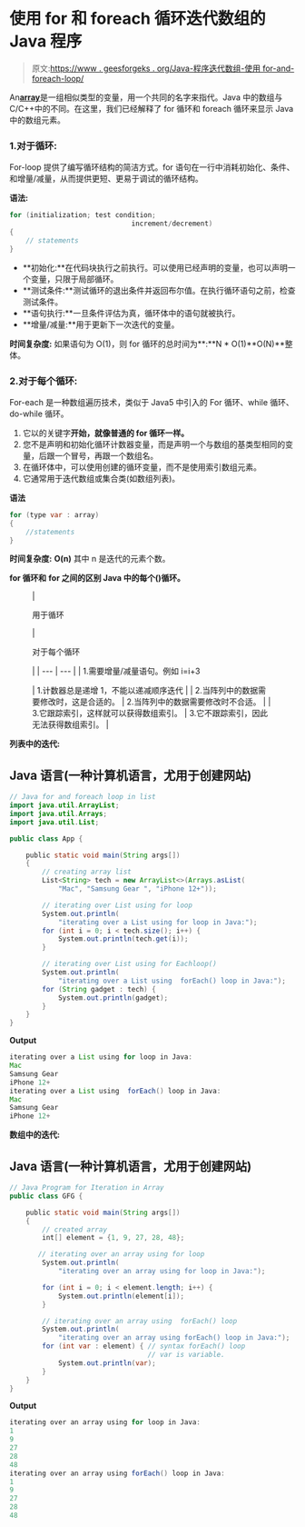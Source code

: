 # 使用 for 和 foreach 循环迭代数组的 Java 程序

> 原文:[https://www . geesforgeks . org/Java-程序迭代数组-使用 for-and-foreach-loop/](https://www.geeksforgeeks.org/java-program-to-iterate-over-arrays-using-for-and-foreach-loop/)

An[**array**](https://www.geeksforgeeks.org/arrays-in-java/)是一组相似类型的变量，用一个共同的名字来指代。Java 中的数组与 C/C++中的不同。在这里，我们已经解释了 for 循环和 foreach 循环来显示 Java 中的数组元素。

### 1.对于循环:

For-loop 提供了编写循环结构的简洁方式。for 语句在一行中消耗初始化、条件、和增量/减量，从而提供更短、更易于调试的循环结构。

**语法:**

```java
for (initialization; test condition; 
                              increment/decrement)
{
    // statements
}
```

*   **初始化:**在代码块执行之前执行。可以使用已经声明的变量，也可以声明一个变量，只限于局部循环。
*   **测试条件:**测试循环的退出条件并返回布尔值。在执行循环语句之前，检查测试条件。
*   **语句执行:**一旦条件评估为真，循环体中的语句就被执行。
*   **增量/减量:**用于更新下一次迭代的变量。

**时间复杂度:** 如果语句为 O(1)，则 for 循环的总时间为**:**N * O(1)**O(N)**整体。

### 2.对于每个循环:

For-each 是一种数组遍历技术，类似于 Java5 中引入的 For 循环、while 循环、do-while 循环。

1.  它以的关键字**开始，就像普通的 for 循环一样。**
2.  您不是声明和初始化循环计数器变量，而是声明一个与数组的基类型相同的变量，后跟一个冒号，再跟一个数组名。
3.  在循环体中，可以使用创建的循环变量，而不是使用索引数组元素。
4.  它通常用于迭代数组或集合类(如数组列表)。

**语法**

```java
for (type var : array) 
{ 
    //statements
}
```

**时间复杂度:** **O(n)** 其中 n 是迭代的元素个数。

**for 循环和** **for 之间的区别 Java 中的每个()循环。**

<figure class="table">

| 

用于循环

 | 

对于每个循环

 |
| --- | --- |
| 1.需要增量/减量语句。例如 i=i+3

 | 1.计数器总是递增 1，不能以递减顺序迭代 |
| 2.当阵列中的数据需要修改时，这是合适的。 | 2.当阵列中的数据需要修改时不合适。 |
| 3.它跟踪索引，这样就可以获得数组索引。 | 3.它不跟踪索引，因此无法获得数组索引。 |

</figure>

**列表中的迭代:**

## Java 语言(一种计算机语言，尤用于创建网站)

```java
// Java for and foreach loop in list
import java.util.ArrayList;
import java.util.Arrays;
import java.util.List;

public class App {

    public static void main(String args[])
    {
        // creating array list
        List<String> tech = new ArrayList<>(Arrays.asList(
            "Mac", "Samsung Gear ", "iPhone 12+"));

        // iterating over List using for loop
        System.out.println(
            "iterating over a List using for loop in Java:");
        for (int i = 0; i < tech.size(); i++) {
            System.out.println(tech.get(i));
        }

        // iterating over List using for Eachloop()
        System.out.println(
            "iterating over a List using  forEach() loop in Java:");
        for (String gadget : tech) {
            System.out.println(gadget);
        }
    }
}
```

**Output**

```java
iterating over a List using for loop in Java:
Mac
Samsung Gear 
iPhone 12+
iterating over a List using  forEach() loop in Java:
Mac
Samsung Gear 
iPhone 12+
```

**数组中的迭代:**

## Java 语言(一种计算机语言，尤用于创建网站)

```java
// Java Program for Iteration in Array
public class GFG {

    public static void main(String args[])
    {
        // created array
        int[] element = {1, 9, 27, 28, 48};

       // iterating over an array using for loop
        System.out.println(
            "iterating over an array using for loop in Java:");

        for (int i = 0; i < element.length; i++) {
            System.out.println(element[i]);
        }

        // iterating over an array using  forEach() loop
        System.out.println(
            "iterating over an array using forEach() loop in Java:");
        for (int var : element) { // syntax forEach() loop
                                  // var is variable.
            System.out.println(var);
        }
    }
}
```

**Output**

```java
iterating over an array using for loop in Java:
1
9
27
28
48
iterating over an array using forEach() loop in Java:
1
9
27
28
48
```